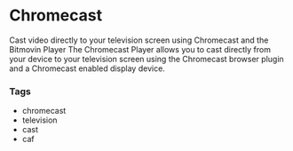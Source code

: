 # Chromecast

Cast video directly to your television screen using Chromecast and the Bitmovin Player
The Chromecast Player allows you to cast directly from your device to your television screen using the Chromecast browser plugin and a Chromecast enabled display device.

### Tags

  - chromecast
  - television
  - cast
  - caf